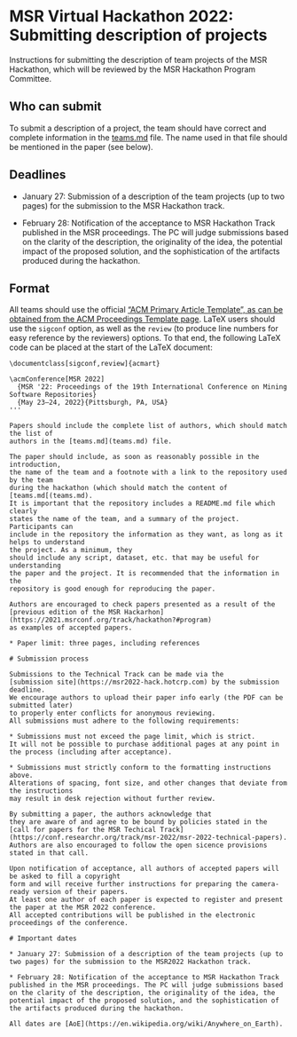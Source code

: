 # MSR Virtual Hackathon 2022: Submitting description of projects

Instructions for submitting the description of team projects
of the MSR Hackathon, which will be reviewed by the MSR Hackathon
Program Committee.

## Who can submit

To submit a description of a project, the team should have correct and complete
information in the [teams.md](teams.md) file. The name used in that file should
be mentioned in the paper (see below).

## Deadlines

* January 27: Submission of a description of the team projects (up to two pages) for the submission to the MSR Hackathon track.

* February 28: Notification of the acceptance to MSR Hackathon Track published in the MSR proceedings. The PC will judge submissions based on the clarity of the description, the originality of the idea, the potential impact of the proposed solution, and the sophistication of the artifacts produced during the hackathon.

## Format

All teams should use the official
[“ACM Primary Article Template”, as can be obtained from the ACM Proceedings Template page](https://www.acm.org/publications/proceedings-template).
LaTeX users should use the `sigconf` option, as well as the `review`
(to produce line numbers for easy reference by the reviewers) options.
To that end, the following LaTeX code can be placed at the start of the LaTeX document:

```
\documentclass[sigconf,review]{acmart}

\acmConference[MSR 2022]
  {MSR '22: Proceedings of the 19th International Conference on Mining Software Repositories}
  {May 23–24, 2022}{Pittsburgh, PA, USA}
'''

Papers should include the complete list of authors, which should match the list of
authors in the [teams.md](teams.md) file.

The paper should include, as soon as reasonably possible in the introduction,
the name of the team and a footnote with a link to the repository used by the team
during the hackathon (which should match the content of [teams.md[(teams.md).
It is important that the repository includes a README.md file which clearly
states the name of the team, and a summary of the project. Participants can
include in the repository the information as they want, as long as it helps to understand
the project. As a minimum, they
should include any script, dataset, etc. that may be useful for understanding
the paper and the project. It is recommended that the information in the
repository is good enough for reproducing the paper.

Authors are encouraged to check papers presented as a result of the 
[previous edition of the MSR Hackarhon](https://2021.msrconf.org/track/hackathon?#program)
as examples of accepted papers.

* Paper limit: three pages, including references

# Submission process

Submissions to the Technical Track can be made via the 
[submission site](https://msr2022-hack.hotcrp.com) by the submission deadline.
We encourage authors to upload their paper info early (the PDF can be submitted later) 
to properly enter conflicts for anonymous reviewing.
All submissions must adhere to the following requirements:

* Submissions must not exceed the page limit, which is strict.
It will not be possible to purchase additional pages at any point in the process (including after acceptance).

* Submissions must strictly conform to the formatting instructions above.
Alterations of spacing, font size, and other changes that deviate from the instructions
may result in desk rejection without further review.

By submitting a paper, the authors acknowledge that
they are aware of and agree to be bound by policies stated in the
[call for papers for the MSR Techical Track](https://conf.researchr.org/track/msr-2022/msr-2022-technical-papers).
Authors are also encouraged to follow the open sicence provisions stated in that call.

Upon notification of acceptance, all authors of accepted papers will be asked to fill a copyright
form and will receive further instructions for preparing the camera-ready version of their papers.
At least one author of each paper is expected to register and present the paper at the MSR 2022 conference.
All accepted contributions will be published in the electronic proceedings of the conference.

# Important dates

* January 27: Submission of a description of the team projects (up to two pages) for the submission to the MSR2022 Hackathon track.

* February 28: Notification of the acceptance to MSR Hackathon Track published in the MSR proceedings. The PC will judge submissions based on the clarity of the description, the originality of the idea, the potential impact of the proposed solution, and the sophistication of the artifacts produced during the hackathon.

All dates are [AoE](https://en.wikipedia.org/wiki/Anywhere_on_Earth).
